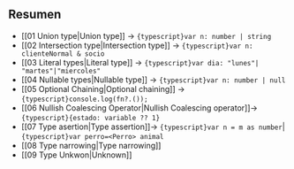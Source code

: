 ## Resumen

- [[01 Union type|Union type]] -> `{typescript}var n: number | string`
- [[02 Intersection type|Intersection type]] -> `{typescript}var n: clienteNormal & socio`
- [[03 Literal types|Literal type]] -> `{typescript}var dia: "lunes"| "martes"|"miercoles"`
- [[04 Nullable types|Nullable type]] -> `{typescript}var n: number | null`
- [[05 Optional Chaining|Optional chaining]] -> `{typescript}console.log(fn?.());`
- [[06 Nullish Coalescing Operator|Nullish Coalescing operator]]-> `{typescript}{estado: variable ?? 1}`
- [[07 Type asertion|Type assertion]]-> `{typescript}var n = m as number`| `{typescript}var perro=<Perro> animal`
- [[08 Type narrowing|Type narrowing]]
- [[09 Type Unkwon|Unknown]]
